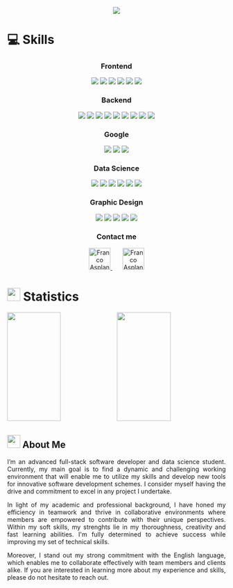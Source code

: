 <!-- Header -->

<p align="center">
  <a href="https://github.com/DenverCoder1/readme-typing-svg"><img src="https://readme-typing-svg.herokuapp.com?lines=Hi,+I'm+Franco+Asplanatti!;I+love+coding.;I+work+in+Data+Science.;Keen+on+Machine+Learning.;Reach+me+out!;&center=true&width=500&height=50"></a>
</p>

<!-- Skills -->

# :computer: Skills

<!-- Frontend Skills -->

<div align="center">
<h3>Frontend</h3>
<p>
  <img src="https://img.shields.io/badge/HTML5-F26624.svg?style=for-the-badge&logo=html5&logoColor=white">
  <img src="https://img.shields.io/badge/CSS-2465F1.svg?style=for-the-badge&logo=CSS3&logoColor=white">
  <img src="https://img.shields.io/badge/javascript-FD5300.svg?style=for-the-badge&logo=javascript&logoColor=white">
  <img src="https://img.shields.io/badge/typescript-3178C6.svg?style=for-the-badge&logo=typescript&logoColor=white">
  <img src="https://img.shields.io/badge/angular-DD0031?style=for-the-badge&logo=angular&logoColor=white">
  <img src="https://img.shields.io/badge/Vue-005571?style=for-the-badge&logo=vue.js&logoColor=white">


</p>
</div>

<!-- Backend Skills -->

<div align="center">
<h3>Backend</h3>
<p>
  <img src="https://img.shields.io/badge/Python-3670A0?style=for-the-badge&logo=python&logoColor=ffdd54">
  <img src="https://img.shields.io/badge/MySQL-4479A1?style=for-the-badge&logo=mysql&logoColor=white">
  <img src="https://img.shields.io/badge/SQLite-003B57?style=for-the-badge&logo=SQLite&logoColor=white">
  <img src="https://img.shields.io/badge/PostgreSQL-003B57?style=for-the-badge&logo=PostgreSQL&logoColor=white">
  <img src="https://img.shields.io/badge/Flask-000000.svg?style=for-the-badge&logo=flask&logoColor=FF282D">	
  <img src="https://img.shields.io/badge/Django-%23092E20.svg?style=for-the-badge&logo=django&logoColor=white">
  <img src="https://img.shields.io/badge/GitHub-%23121011.svg?style=for-the-badge&logo=github&logoColor=white">
  <img src="https://img.shields.io/badge/Git-%23F05033.svg?style=for-the-badge&logo=git&logoColor=white">
  <img src="https://img.shields.io/badge/Visual%20Studio%20Code-0078d7.svg?style=for-the-badge&logo=visual-studio-code&logoColor=white">
</p>
</div>

<!-- Google Skills -->

<div align="center">
<h3>Google</h3>
<p>
  <img src="https://img.shields.io/badge/sheets-34A853?style=for-the-badge&logo=googlesheets&logoColor=white">
  <img src="https://img.shields.io/badge/colaboratory-FD5300.svg?style=for-the-badge&logo=googlecolab&logoColor=white">
  <img src="https://img.shields.io/badge/looker-4285F4.svg?style=for-the-badge&logo=looker&logoColor=white">
</p>
</div>

<!-- Data Science Skills -->

<div align="center">
<h3>Data Science</h3>
<p>
  <img src="https://img.shields.io/badge/numpy-013243?style=for-the-badge&logo=numpy&logoColor=white">
  <img src="https://img.shields.io/badge/tensorflow-FF6F00.svg?style=for-the-badge&logo=tensorflow&logoColor=white">
  <img src="https://img.shields.io/badge/pandas-150458.svg?style=for-the-badge&logo=pandas&logoColor=white">
  <img src="https://img.shields.io/badge/tableau-E97627.svg?style=for-the-badge&logo=tableau&logoColor=white">
  <img src="https://img.shields.io/badge/deepnote-3793EF.svg?style=for-the-badge&logo=deepnote&logoColor=white">
  <img src="https://img.shields.io/badge/jupyter-F37626.svg?style=for-the-badge&logo=jupyter&logoColor=white">
</p>
</div>

<!-- Graphic Design Skills -->

<div align="center">
<h3>Graphic Design</h3>
<p>
  <img src="https://img.shields.io/badge/lightroom-003B57.svg?style=for-the-badge&logo=Adobe%20Lightroom&logoColor=#31A8FF">
  <img src="https://img.shields.io/badge/photoshop-003B57.svg?style=for-the-badge&logo=adobephotoshop&logoColor=#31A8FF">
  <img src="https://img.shields.io/badge/premiere_pro-003B57?style=for-the-badge&logo=adobepremierepro&logoColor=#9999FF">
  <img src="https://img.shields.io/badge/illustrator-003B57.svg?style=for-the-badge&logo=adobeillustrator&logoColor=#FF9A00">
  <img src="https://img.shields.io/badge/after_effects-003B57.svg?style=for-the-badge&logo=adobeaftereffects&logoColor=9999FF">
  
</p>
</div>

<!-- Contact Me -->

<h3 align="center">Contact me</h3>

<p>
<div align="center">
	<a href="https://discord.com/users/367876452403773460" rel="nofollow">
	 	<img alt="Franco Asplanatti's Discord" width="50px" src="https://upload.wikimedia.org/wikipedia/commons/c/c2/GitHub_Invertocat_Logo.svg" style="max-width: 100%;">
	</a>
  &nbsp;&nbsp;&nbsp;&nbsp;&nbsp;
	<a href="https://www.linkedin.com/in/francoasplanatti/" rel="nofollow">
  		<img alt="Franco Asplanatti's LinkedIn" width="50px" src="https://raw.githubusercontent.com/peterthehan/peterthehan/master/assets/linkedin.svg" style="max-width: 100%;">
	</a>
</div>
</p>

<!-- Statistics -->

# <img src="https://media4.giphy.com/media/MIGbtLZoVjbl0bYbAd/giphy.gif?cid=ecf05e472t2h0i8d7dcjaoau9iqtchhr899hxmpxzzgc7lyw&rid=giphy.gif" width="30"> Statistics

<p align="left">
    <img width="49.5%" height="250px" src="https://github-readme-stats.vercel.app/api?username=francoasplanatti&show_icons=true&include_all_commits=true&theme=radical&hide_border=true">
    <img width="49.5%" height="250px" src="https://github-readme-streak-stats.herokuapp.com/?user=francoasplanatti&theme=radical&hide_border=true">		  
</p>

<!-- Most Used Languages -->

<!-- 
<p align="center">
    <img width="49.5%" src="https://github-readme-stats.vercel.app/api/top-langs/?username=francoasplanatti&theme=radical&bg_color=282828&hide_border=true&include_all_commits=true&count_private=true&layout=compact">
</p>
-->

<!-- Profile Counter -->

<!-- <p align="center"><img src="https://profile-counter.glitch.me/{francoasplanatti}/count.svg"></p> -->

<!-- Current Projects -->

<!-- 
## <img src="https://media1.giphy.com/media/Q8PQ1KuarrYucCMVTJ/giphy.gif?cid=ecf05e47odgm8bs8cmb8cf1ijmfzqaeeu9fzmx6nbcv06ky2&rid=giphy.gif" width="30"> Current Projects
<ul>			
	<li><i><a href="https://github.com/francoasplanatti">Project 1</a></i>:<ul><li>Description</li></ul></li>
	<li><i><a href="https://github.com/francoasplanatti">Project 2</a></i>:<ul><li>Description</li></ul></li>
	<li><i><a href="https://github.com/francoasplanatti">Project 3</a></i>:<ul><li>Description</li></ul></li>
	<li><i>Description</i></li>
</ul>
-->

<!-- About Me -->

## <img src="https://user-images.githubusercontent.com/82110564/189553856-2e7f8f30-80b4-484f-bfaa-9e5eb10f24e5.gif" width="30"> About Me
<div align="justify">
<p>I’m an advanced full-stack software developer and data science student. Currently, my main goal is to find a dynamic and challenging working environment that will enable me to utilize my skills and develop new tools for innovative software development schemes. I consider myself having the drive and commitment to excel in any project I undertake.</p>

<p>In light of my academic and professional background, I have honed my efficiency in teamwork and thrive in collaborative environments where members are empowered to contribute with their unique perspectives. Within my soft skills, my strenghts lie in my thoroughness, creativity and fast learning abilities. I'm fully determined to achieve success while improving my set of technical skills.</p>

<p>Moreover, I stand out my strong commitment with the English language, which enables me to collaborate effectively with team members and clients alike. If you are interested in learning more about my experience and skills, please do not hesitate to reach out.</p>
</div>
